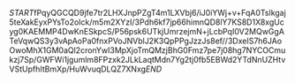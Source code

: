 $START$fPqyQGCQD9jfe7tr2LHXJnpPZgT4m1LXVbj6/iJ0iYWj+v+FqA0Tslkgaj5teXakEyxPYsTo2oIck/m5m2XYzI/3Pdh6kf7jp66himnQD8lY7KS8D1X8xgUcyg0KAEMMP4DwKnESkpcS/P56psk6UTkjUmrzejmN+jLcbPqI0V2MQwGgATeVqwQS3y3vApAoPa0fnxPVoJNVblJ2K3QpPPgJzzJs8ef//3DxeIS7h6JAoOwoMhX1GM0aQl2cronYwI3MpXjoTmQMzjBhG0Fmz7pe7j08hg7NYCOCmukzj7Sp/GWFWi1jgumlm8FPzxk2JLkLaqtMdn7Yg2tj0fb5EBWd2YTdNnUZHtvVStUpfhItBmXp/HuWvuqDLQZ7XNxg$END$